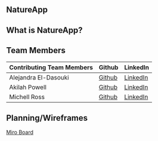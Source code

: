 ## NatureApp

## What is NatureApp?



## Team Members

| **Contributing Team Members** | **Github**                                        | **LinkedIn**                                                  |
| ----------------------------- | ------------------------------------------------- | ------------------------------------------------------------- |
| Alejandra El-Dasouki          | [Github](https://github.com//Alejae1998)          | [LinkedIn](https://www.linkedin.com/in/alejandrael-dasouki/)  |
| Akilah Powell                 | [Github](https://github.com//Rigby-David)         | [LinkedIn](https://www.linkedin.com/in/akilah-p/)             |
| Michell Ross                  | [Github](https://github.com/kashitamang)          | [LinkedIn](https://www.linkedin.com/in/michelle-ilene-ross/)  |


## Planning/Wireframes
[Miro Board](https://miro.com/app/board/uXjVP7aIBmU=/)
